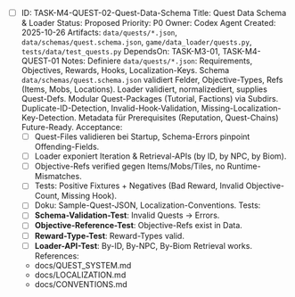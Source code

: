 - [ ] ID: TASK-M4-QUEST-02-Quest-Data-Schema
  Title: Quest Data Schema & Loader
  Status: Proposed
  Priority: P0
  Owner: Codex Agent
  Created: 2025-10-26
  Artifacts: `data/quests/*.json`, `data/schemas/quest.schema.json`, `game/data_loader/quests.py`, `tests/data/test_quests.py`
  DependsOn: TASK-M3-01, TASK-M4-QUEST-01
  Notes:
  Definiere `data/quests/*.json`: Requirements, Objectives, Rewards, Hooks, Localization-Keys. Schema `data/schemas/quest.schema.json` validiert Felder, Objective-Types, Refs (Items, Mobs, Locations). Loader validiert, normalizediert, supplies Quest-Defs. Modular Quest-Packages (Tutorial, Factions) via Subdirs. Duplicate-ID-Detection, Invalid-Hook-Validation, Missing-Localization-Key-Detection. Metadata für Prerequisites (Reputation, Quest-Chains) Future-Ready.
  Acceptance:
  - [ ] Quest-Files validieren bei Startup, Schema-Errors pinpoint Offending-Fields.
  - [ ] Loader exponiert Iteration & Retrieval-APIs (by ID, by NPC, by Biom).
  - [ ] Objective-Refs verified gegen Items/Mobs/Tiles, no Runtime-Mismatches.
  - [ ] Tests: Positive Fixtures + Negatives (Bad Reward, Invalid Objective-Count, Missing Hook).
  - [ ] Doku: Sample-Quest-JSON, Localization-Conventions.
  Tests:
  - [ ] **Schema-Validation-Test**: Invalid Quests → Errors.
  - [ ] **Objective-Reference-Test**: Objective-Refs exist in Data.
  - [ ] **Reward-Type-Test**: Reward-Types valid.
  - [ ] **Loader-API-Test**: By-ID, By-NPC, By-Biom Retrieval works.
  References:
  - docs/QUEST_SYSTEM.md
  - docs/LOCALIZATION.md
  - docs/CONVENTIONS.md
